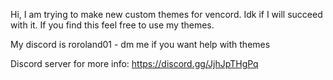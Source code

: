 Hi, I am trying to make new custom themes for vencord. Idk if I will succeed with it. If you find this feel free to use my themes.

My discord is roroland01 - dm me if you want help with themes

Discord server for more info:
https://discord.gg/JjhJpTHgPq

